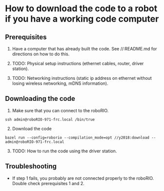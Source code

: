 # How to download the code to a robot if you have a working code computer

## Prerequisites
1. Have a computer that has already built the code. See //:README.md for
   directions on how to do this.

2. TODO: Physical setup instructions (ethernet cables, router, driver station).

3. TODO: Networking instructions (static ip address on ethernet without losing
   wireless networking, mDNS information).



## Downloading the code

1. Make sure that you can connect to the roboRIO.
```console
ssh admin@roboRIO-971-frc.local /bin/true
```

2. Download the code
```console
bazel run --config=roborio --compilation_mode=opt //y2018:download -- admin@roboRIO-971-frc.local
```

3. TODO: How to run the code using the driver station.

## Troubleshooting
* If step 1 fails, you probably are not connected properly to the roboRIO.
  Double check prerequisites 1 and 2.
